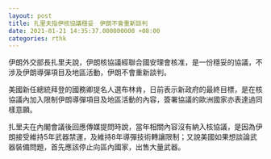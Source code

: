 ```yaml
---
layout: post
title: 扎里夫指伊核協議穩妥　伊朗不會重新談判
date: 2021-01-21 14:35:37.000000000 +08:00
categories: rthk
---
```


伊朗外交部長扎里夫說，伊朗核協議經聯合國安理會核准，是一份穩妥的協議，不涉及伊朗導彈項目及地區活動，伊朗不會重新談判。

美國新任總統拜登的國務卿提名人選布林肯，日前表示新政府的最終目標，是在核協議內加入限制伊朗導彈項目及地區活動的內容，簽署協議的歐洲國家亦表達過同樣意願。

扎里夫在內閣會議後回應傳媒提問時說，當年相關內容沒有納入核協議，是因為伊朗接受維持5年武器禁運，及維持8年導彈技術轉讓限制；又說美國如果想談論武器裝備問題，首先應該停止向區內國家，出售大量武器。
